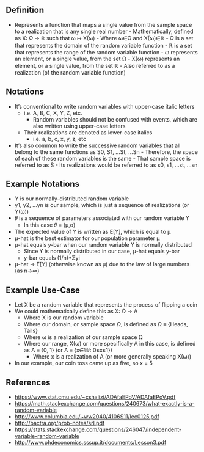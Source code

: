 ## Definition
- Represents a function that maps a single value from the sample space to a realization that is any single real number
        - Mathematically, defined as X: Ω → ℝ such that ω ↦ X(ω)
                - Where ω∈Ω and X(ω)∈ℝ
                - Ω is a set that represents the domain of the random variable function
                - ℝ is a set that represents the range of the random variable function
                - ω represents an element, or a single value, from the set Ω
                - X(ω) represents an element, or a single value, from the set ℝ
                        - Also referred to as a realization (of the random variable function)

## Notations
- It’s conventional to write random variables with upper-case italic letters
	- i.e. A, B, C, X, Y, Z, etc.
		- Random variables should not be confused with events, which are also written using upper-case letters
	- Their realizations are denoted as lower-case italics
		- i.e. a, b, c, x, y, z, etc
- It’s also common to write the successive random variables that all belong to the same functions as S0, S1, ...St, ...Sn
        - Therefore, the space of each of these random variables is the same
                - That sample space is referred to as S
                - Its realizations would be referred to as s0, s1, ...st, ...sn

## Example Notations
- Y is our normally-distributed random variable
- y1, y2, ...yn is our sample, which is just a sequence of realizations (or Y(ω))
- 𝜃 is a sequence of parameters associated with our random variable Y
	- In this case 𝜃 = (μ,σ)
- The expected value of Y is written as E[Y], which is equal to μ
- μ-hat is the best estimator for our population parameter μ
- μ-hat equals y-bar when our random variable Y is normally distributed
	- Since Y is normally distributed in our case, μ-hat equals y-bar
	- y-bar equals (1/n)*Σyi
- μ-hat → E[Y] (otherwise known as µ) due to the law of large numbers (as n→∞)

## Example Use-Case
- Let X be a random variable that represents the process of flipping a coin
- We could mathematically define this as X: Ω → A
	- Where X is our random variable
	- Where our domain, or sample space Ω, is defined as Ω ≡ {Heads, Tails}
	- Where ω is a realization of our sample space Ω
	- Where our range, X(ω) or more specifically A in this case, is defined as A ≡ {0, 1} (or A ≡ {x∈𝕎: 0≤x≤1})
		- Where x is a realization of A (or more generally speaking X(ω))
- In our example, our coin toss came up as five, so x = 5

## References
- https://www.stat.cmu.edu/~cshalizi/ADAfaEPoV/ADAfaEPoV.pdf
- https://math.stackexchange.com/questions/240673/what-exactly-is-a-random-variable
- http://www.columbia.edu/~ww2040/4106S11/lec0125.pdf
- http://bactra.org/prob-notes/srl.pdf
- https://stats.stackexchange.com/questions/246047/independent-variable-random-variable
- http://www.phdeconomics.sssup.it/documents/Lesson3.pdf
